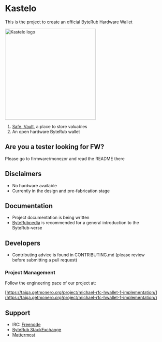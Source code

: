 # Kastelo
This is the project to create an official ByteRub Hardware Wallet

[<img width="300" src="https://taiga.getmonero.org/media/attachments/1/1/5/c/84a86744036b2e09a41ea2a21c136b044050b31cb5fe4537b6a543d7965a/kastelo-logo.jpg" alt="Kastelo logo" />](https://github.com/byterubpay/kastelo/)

1. [Safe, Vault](https://en.wikipedia.org/wiki/Esperanto), a place to store valuables
2. An open hardware ByteRub wallet

## Are you a tester looking for FW?
Please go to firmware/monezor and read the README there

## Disclaimers
- No hardware available
- Currently in the design and pre-fabrication stage

## Documentation
- Project documentation is being written
- [ByteRubpedia](https://getmonero.org/knowledge-base/moneropedia/) is recommended for a general introduction to the ByteRub-verse

## Developers
- Contributing advice is found in CONTRIBUTING.md (please review before submitting a pull request)

### Project Management
Follow the engineering pace of our project at:

[https://taiga.getmonero.org/project/michael-rfc-hwallet-1-implementation/](https://taiga.getmonero.org/project/michael-rfc-hwallet-1-implementation/)

## Support
- IRC: [Freenode](irc://chat.freenode.net/#monero-hardware/)
- [ByteRub StackExchange](https://monero.stackexchange.com/)
- [Mattermost](https://mattermost.getmonero.org/monero/channels/monerohardware/)
